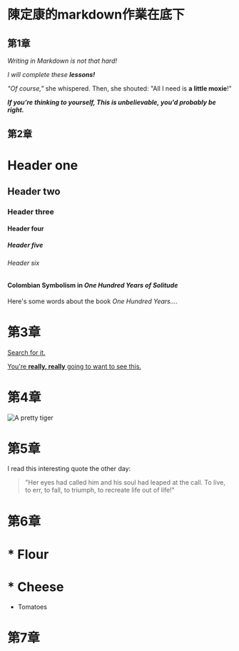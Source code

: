 # 陳定康的markdown作業在底下

## 第1章

_Writing in Markdown is not that hard!_

_I will complete these **lessons!**_

_"Of course,"_ she whispered. Then, she shouted: "All I need is **a little moxie**!"

_**If you're thinking to yourself, This is unbelievable, you'd probably be right.**_


## 第2章


# Header one

## Header two

### Header three

#### Header four

##### Header five

###### Header six



#### Colombian Symbolism in _One Hundred Years of Solitude_

Here's some words about the book _One Hundred Years..._.

# 第3章

[Search for it.](www.google.com)

[You&#39;re **really, really** going to want to see this.](www.dailykitten.com)


# 第4章

![A pretty tiger](https://upload.wikimedia.org/wikipedia/commons/5/56/Tiger.50.jpg)

# 第5章

I read this interesting quote the other day:

> "Her eyes had called him and his soul had leaped at the call. To live, to err, to fall, to triumph, to recreate life out of life!"

# 第6章

# * Flour

# * Cheese

* Tomatoes

# 第7章

